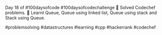 Day 18 of #100daysofcode #100daysofcodechallenge
🎯 Solved Codechef problems.
🎯 Learnt Queue, Queue using linked list, Queue using stack and Stack using Queue.

#problemsolving #datastructures #learning #cpp #hackerrank #codechef
